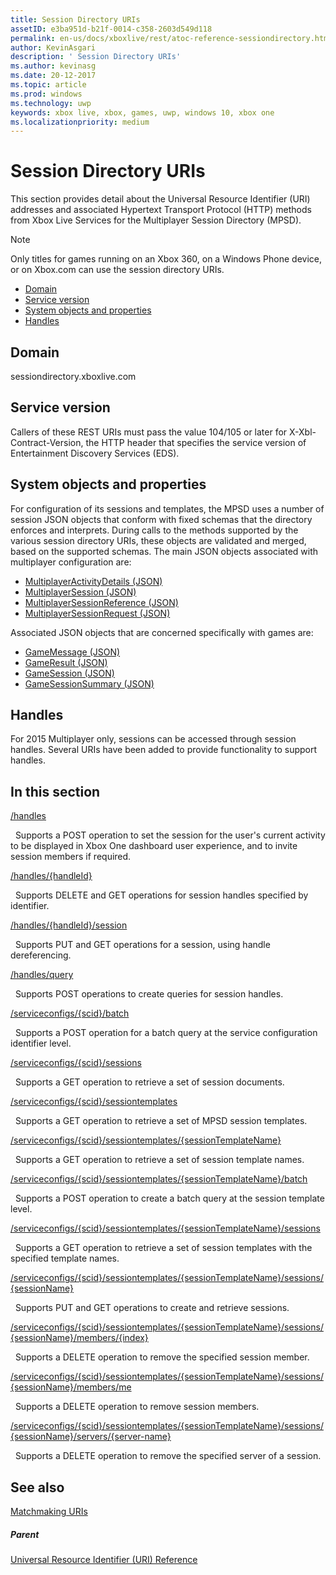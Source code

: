 ```yaml
---
title: Session Directory URIs
assetID: e3ba951d-b21f-0014-c358-2603d549d118
permalink: en-us/docs/xboxlive/rest/atoc-reference-sessiondirectory.html
author: KevinAsgari
description: ' Session Directory URIs'
ms.author: kevinasg
ms.date: 20-12-2017
ms.topic: article
ms.prod: windows
ms.technology: uwp
keywords: xbox live, xbox, games, uwp, windows 10, xbox one
ms.localizationpriority: medium
---
```



# Session Directory URIs

This section provides detail about the Universal Resource Identifier (URI) addresses and associated Hypertext Transport Protocol (HTTP) methods from Xbox Live Services for the Multiplayer Session Directory (MPSD).


> [!NOTE] 
> Only titles for games running on an Xbox 360, on a Windows Phone device, or on Xbox.com can use the session directory URIs.  


  * [Domain](#ID4EUB)
  * [Service version](#ID4EZB)
  * [System objects and properties](#ID4EAC)
  * [Handles](#ID4EBE)

<a id="ID4EUB"></a>


## Domain
sessiondirectory.xboxlive.com  
<a id="ID4EZB"></a>


## Service version

Callers of these REST URIs must pass the value 104/105 or later for X-Xbl-Contract-Version, the HTTP header that specifies the service version of Entertainment Discovery Services (EDS).

<a id="ID4EAC"></a>


## System objects and properties

For configuration of its sessions and templates, the MPSD uses a number of session JSON objects that conform with fixed schemas that the directory enforces and interprets. During calls to the methods supported by the various session directory URIs, these objects are validated and merged, based on the supported schemas. The main JSON objects associated with multiplayer configuration are:

   *  [MultiplayerActivityDetails (JSON)](../../json/json-multiplayeractivitydetails.md)
   *  [MultiplayerSession (JSON)](../../json/json-multiplayersession.md)
   *  [MultiplayerSessionReference (JSON)](../../json/json-multiplayersessionreference.md)
   *  [MultiplayerSessionRequest (JSON)](../../json/json-multiplayersessionrequest.md)


Associated JSON objects that are concerned specifically with games are:

   *  [GameMessage (JSON)](../../json/json-gamemessage.md)
   *  [GameResult (JSON)](../../json/json-gameresult.md)
   *  [GameSession (JSON)](../../json/json-gamesession.md)
   *  [GameSessionSummary (JSON)](../../json/json-gamesessionsummary.md)


<a id="ID4EBE"></a>


## Handles

For 2015 Multiplayer only, sessions can be accessed through session handles. Several URIs have been added to provide functionality to support handles.  
<a id="ID4EFE"></a>


## In this section

[/handles](uri-handles.md)

&nbsp;&nbsp;Supports a POST operation to set the session for the user's current activity to be displayed in Xbox One dashboard user experience, and to invite session members if required.

[/handles/{handleId}](uri-handleshandleid.md)

&nbsp;&nbsp;Supports DELETE and GET operations for session handles specified by identifier.

[/handles/{handleId}/session](uri-handleshandleidsession.md)

&nbsp;&nbsp;Supports PUT and GET operations for a session, using handle dereferencing.

[/handles/query](uri-handlesquery.md)

&nbsp;&nbsp;Supports POST operations to create queries for session handles.

[/serviceconfigs/{scid}/batch](uri-serviceconfigsscidbatch.md)

&nbsp;&nbsp;Supports a POST operation for a batch query at the service configuration identifier level.

[/serviceconfigs/{scid}/sessions](uri-serviceconfigsscidsessions.md)

&nbsp;&nbsp;Supports a GET operation to retrieve a set of session documents.

[/serviceconfigs/{scid}/sessiontemplates](uri-serviceconfigsscidsessiontemplates.md)

&nbsp;&nbsp;Supports a GET operation to retrieve a set of MPSD session templates.

[/serviceconfigs/{scid}/sessiontemplates/{sessionTemplateName}](uri-serviceconfigsscidsessiontemplatessessiontemplatename.md)

&nbsp;&nbsp;Supports a GET operation to retrieve a set of session template names.

[/serviceconfigs/{scid}/sessiontemplates/{sessionTemplateName}/batch](uri-serviceconfigscidsessiontemplatessessiontemplatenamebatch.md)

&nbsp;&nbsp;Supports a POST operation to create a batch query at the session template level.

[/serviceconfigs/{scid}/sessiontemplates/{sessionTemplateName}/sessions](uri-serviceconfigsscidsessiontemplatessessiontemplatenamesessions.md)

&nbsp;&nbsp;Supports a GET operation to retrieve a set of session templates with the specified template names.

[/serviceconfigs/{scid}/sessiontemplates/{sessionTemplateName}/sessions/{sessionName}](uri-serviceconfigsscidsessiontemplatessessiontemplatenamesessionssessionname.md)

&nbsp;&nbsp;Supports PUT and GET operations to create and retrieve sessions.

[/serviceconfigs/{scid}/sessiontemplates/{sessionTemplateName}/sessions/{sessionName}/members/{index}](uri-serviceconfigsscidsessiontemplatessessiontemplatenamesessionnamemembersindex.md)

&nbsp;&nbsp;Supports a DELETE operation to remove the specified session member.

[/serviceconfigs/{scid}/sessiontemplates/{sessionTemplateName}/sessions/{sessionName}/members/me](uri-serviceconfigsscidsessiontemplatessessiontemplatenamesessionssessionnamemembersme.md)

&nbsp;&nbsp;Supports a DELETE operation to remove session members.

[/serviceconfigs/{scid}/sessiontemplates/{sessionTemplateName}/sessions/{sessionName}/servers/{server-name}](uri-serviceconfigsscidsessiontemplatessessiontemplatenamesessionnamemembersservername.md)

&nbsp;&nbsp;Supports a DELETE operation to remove the specified server of a session.

<a id="ID4ESF"></a>


## See also

<a id="ID4EUF"></a>

   [Matchmaking URIs](../matchtickets/atoc-reference-matchtickets.md)


<a id="ID4E1F"></a>


##### Parent

[Universal Resource Identifier (URI) Reference](../atoc-xboxlivews-reference-uris.md)
